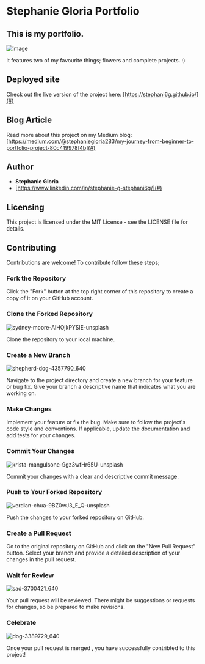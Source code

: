 # Stephanie Gloria Portfolio

## This is my portfolio. 
![image](https://github.com/user-attachments/assets/78b47b99-87c6-422b-a05a-c8ebf3de4abf)



It features two of my favourite things; flowers and complete projects. :) 
## Deployed site
Check out the live version of the project here: [https://stephani6g.github.io/](#)

## Blog Article
Read more about this project on my Medium blog: [https://medium.com/@stephaniegloria283/my-journey-from-beginner-to-portfolio-project-80c419978f4b](#)

## Author 
- **Stephanie Gloria**
- [https://www.linkedin.com/in/stephanie-g-stephani6g/](#)

## Licensing
This project is licensed under the MIT License - see the LICENSE file for details.

## Contributing
Contributions are welcome! To contribute follow these steps;
  ### Fork the Repository
   Click the "Fork" button at the top right corner of this repository to create a copy of it on your GitHub account.
  ### Clone the Forked Repository

![sydney-moore-AlHOjkPYSlE-unsplash](https://github.com/user-attachments/assets/7dce8ffb-6b6c-4cf9-aabb-16e340fabf28)

   Clone the repository to your local machine.
  ### Create a New Branch
![shepherd-dog-4357790_640](https://github.com/user-attachments/assets/4417581a-5d2d-4d9b-8d38-420d2bbcd7fe)

Navigate to the project directory and create a new branch for your feature or bug fix.
Give your branch a descriptive name that indicates what you are working on.
   ### Make Changes
Implement your feature or fix the bug. Make sure to follow the project's code style and conventions. If applicable, update the documentation and add tests for your changes.
   ### Commit Your Changes
![krista-mangulsone-9gz3wfHr65U-unsplash](https://github.com/user-attachments/assets/1f5889f5-c081-42d1-935e-c35c13a89eb8)

Commit your changes with a clear and descriptive commit message.
   ### Push to Your Forked Repository
![verdian-chua-9BZ0wJ3_E_Q-unsplash](https://github.com/user-attachments/assets/c7005666-7985-4295-8969-26fe92102ed2)

Push the changes to your forked repository on GitHub.
   ### Create a Pull Request

Go to the original repository on GitHub and click on the "New Pull Request" button.
Select your branch and provide a detailed description of your changes in the pull request.
  ### Wait for Review
![sad-3700421_640](https://github.com/user-attachments/assets/c5b676e8-2605-4caf-a34c-62fb50438189)

Your pull request will be reviewed. There might be suggestions or requests for changes, so be prepared to make revisions.
  ### Celebrate 
![dog-3389729_640](https://github.com/user-attachments/assets/9c2b1ec7-c996-4b30-91cf-b84009bcbed8)


Once your pull request is merged , you have successfully contribted to this project!





  
